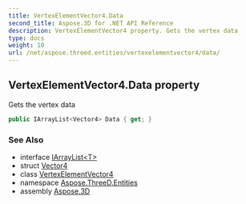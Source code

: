 ```yaml
---
title: VertexElementVector4.Data
second_title: Aspose.3D for .NET API Reference
description: VertexElementVector4 property. Gets the vertex data
type: docs
weight: 10
url: /net/aspose.threed.entities/vertexelementvector4/data/
---
```

## VertexElementVector4.Data property

Gets the vertex data

```csharp
public IArrayList<Vector4> Data { get; }
```

### See Also

* interface [IArrayList&lt;T&gt;](../../../aspose.threed.utilities/iarraylist-1/)
* struct [Vector4](../../../aspose.threed.utilities/vector4/)
* class [VertexElementVector4](../)
* namespace [Aspose.ThreeD.Entities](../../../aspose.threed.entities/)
* assembly [Aspose.3D](../../../)


